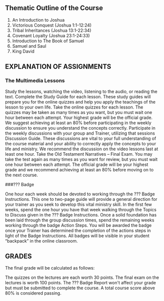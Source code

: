 ## Thematic Outline of the Course

1. An Introduction to Joshua
2. Victorious Conquest (Joshua 1:1-12:24)
3. Tribal Inheritances (Joshua 13:1-22:34)
4. Covenant Loyalty (Joshua 23:1-24:33)
5. Introduction to The Book of Samuel
6. Samuel and Saul
7. King David

## EXPLANATION OF ASSIGNMENTS

### The Multimedia Lessons

Study the lessons, watching the video, listening to the audio, or reading the text.
Complete the Study Guide for each lesson. These study guides will prepare you for the online quizzes and help you apply the teachings of the lesson to your own life.
Take the online quizzes for each lesson. The quizzes may be taken as many times as you want, but you must wait one hour between each attempt. Your highest grade will be the official grade. We suggest achieving at least an 80% before participating in the weekly discussion to ensure you understand the concepts correctly.
Participate in the weekly discussions with your group and Trainer, utilizing that sessions Discussion Guide. These discussions are vital to your full understanding of the course material and your ability to correctly apply the concepts to your life and ministry. We recommend the discussion on the video lessons last at least one hour.
Take the Old Testament Narratives – Final Exam. You may take the test again as many times as you want for review, but you must wait one hour between each attempt. The official grade will be your highest grade and we recommend achieving at least an 80% before moving on to the next course.

###??? Badge

One hour each week should be devoted to working through the ??? Badge Instructions. This one to two-page guide will provide a general direction for your trainer as you seek to develop this vital ministry skill.
In the first few weeks, spend the one hour you have that week walking through the Topics to Discuss given in the ??? Badge Instructions.
Once a solid foundation has been laid through the group discussion times, spend the remaining weeks working through the badge Action Steps.
You will be awarded the badge once your Trainer has determined the completion of the actions steps in light of the Badge Instructions. All badges will be visible in your student “backpack” in the online classroom.

## GRADES

The final grade will be calculated as follows:

The quizzes on the lectures are each worth 30 points.
The final exam on the lectures is worth 100 points.
The ??? Badge Report won't affect your grade but must be submitted to complete the course.
A total course score above 80% is considered passing.
